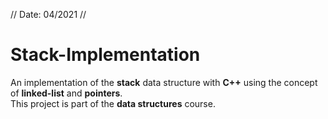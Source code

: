 // Date: 04/2021 //
# Stack-Implementation
An implementation of the **stack** data structure with **C++** using the concept of **linked-list** and **pointers**.<br>
This project is part of the **data structures** course.
